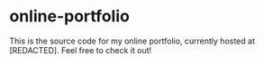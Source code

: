 # online-portfolio

  This is the source code for my online portfolio, currently hosted at [REDACTED]. Feel free to check it out!
